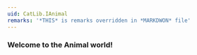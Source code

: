 ```yaml
---
uid: CatLib.IAnimal
remarks: '*THIS* is remarks overridden in *MARKDWON* file'
---
```


### Welcome to the **Animal** world!
